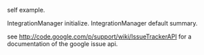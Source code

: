 self example.

IntegrationManager initialize.
IntegrationManager default summary.

see <http://code.google.com/p/support/wiki/IssueTrackerAPI> for a documentation of the google issue api.